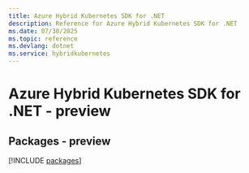 ```yaml
---
title: Azure Hybrid Kubernetes SDK for .NET
description: Reference for Azure Hybrid Kubernetes SDK for .NET
ms.date: 07/30/2025
ms.topic: reference
ms.devlang: dotnet
ms.service: hybridkubernetes
---
```

# Azure Hybrid Kubernetes SDK for .NET - preview
## Packages - preview
[!INCLUDE [packages](hybrid-kubernetes-index.md)]